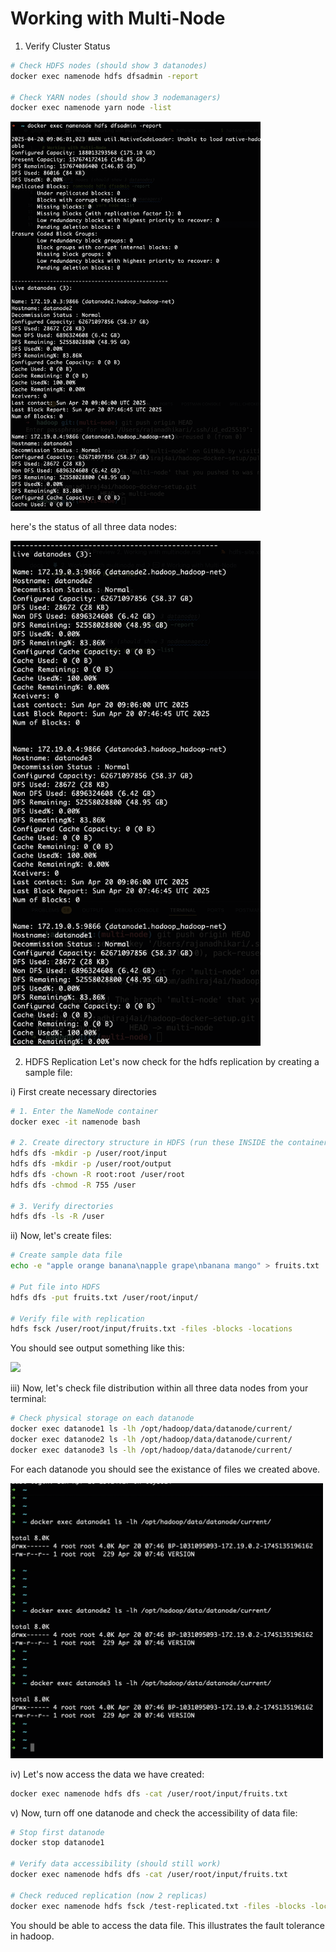 # Working with Multi-Node

1. Verify Cluster Status

```bash
# Check HDFS nodes (should show 3 datanodes)
docker exec namenode hdfs dfsadmin -report

# Check YARN nodes (should show 3 nodemanagers)
docker exec namenode yarn node -list
```

<img src="images/multi-node-report.png" width="400" />

here's the status of all three data nodes:

<img src="images/data-node-status.png" width="400" />

2. HDFS Replication
Let's now check for the hdfs replication by creating a sample file:


i) First create necessary directories
```bash
# 1. Enter the NameNode container
docker exec -it namenode bash

# 2. Create directory structure in HDFS (run these INSIDE the container)
hdfs dfs -mkdir -p /user/root/input
hdfs dfs -mkdir -p /user/root/output
hdfs dfs -chown -R root:root /user/root
hdfs dfs -chmod -R 755 /user

# 3. Verify directories
hdfs dfs -ls -R /user
```

ii) Now, let's create files:
```bash
# Create sample data file
echo -e "apple orange banana\napple grape\nbanana mango" > fruits.txt

# Put file into HDFS
hdfs dfs -put fruits.txt /user/root/input/

# Verify file with replication
hdfs fsck /user/root/input/fruits.txt -files -blocks -locations
```
You should see output something like this:

<image src="images/file-status-check.png" width="700"/>

iii) Now, let's check file distribution within all three data nodes from your terminal:

```bash
# Check physical storage on each datanode
docker exec datanode1 ls -lh /opt/hadoop/data/datanode/current/
docker exec datanode2 ls -lh /opt/hadoop/data/datanode/current/
docker exec datanode3 ls -lh /opt/hadoop/data/datanode/current/
```
For each datanode you should see the existance of files we created above.

<img src="images/data-distribution-verification.png" width="500" />

iv) Let's now access the data we have created:

```bash
docker exec namenode hdfs dfs -cat /user/root/input/fruits.txt
```

v) Now, turn off one datanode and check the accessibility of data file:
```bash
# Stop first datanode
docker stop datanode1

# Verify data accessibility (should still work)
docker exec namenode hdfs dfs -cat /user/root/input/fruits.txt

# Check reduced replication (now 2 replicas)
docker exec namenode hdfs fsck /test-replicated.txt -files -blocks -locations
```

You should be able to access the data file. This illustrates the fault tolerance in hadoop. 